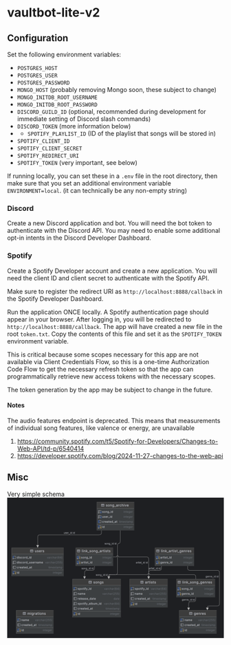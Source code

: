 # vaultbot-lite-v2

## Configuration

Set the following environment variables:

- `POSTGRES_HOST`
- `POSTGRES_USER`
- `POSTGRES_PASSWORD`
- `MONGO_HOST` (probably removing Mongo soon, these subject to change)
- `MONGO_INITDB_ROOT_USERNAME`
- `MONGO_INITDB_ROOT_PASSWORD`
- `DISCORD_GUILD_ID` (optional, recommended during development for immediate setting of Discord slash commands)
- `DISCORD_TOKEN` (more information below)
- - `SPOTIFY_PLAYLIST_ID` (ID of the playlist that songs will be stored in)
- `SPOTIFY_CLIENT_ID`
- `SPOTIFY_CLIENT_SECRET`
- `SPOTIFY_REDIRECT_URI`
- `SPOTIFY_TOKEN` (very important, see below)

If running locally, you can set these in a `.env` file in the root directory, then make sure that you set an additional environment variable `ENVIRONMENT=local`. (it can technically be any non-empty string)

### Discord

Create a new Discord application and bot. You will need the bot token to authenticate with the Discord API. You may need to enable some additional opt-in intents in the Discord Developer Dashboard.

### Spotify

Create a Spotify Developer account and create a new application. You will need the client ID and client secret to authenticate with the Spotify API.

Make sure to register the redirect URI as `http://localhost:8888/callback` in the Spotify Developer Dashboard.

Run the application ONCE locally. A Spotify authentication page should appear in your browser. After logging in, you will be redirected to `http://localhost:8888/callback`. The app will have created a new file in the root `token.txt`. Copy the contents of this file and set it as the `SPOTIFY_TOKEN` environment variable.

This is critical because some scopes necessary for this app are not available via Client Credentials Flow, so this is a one-time Authorization Code Flow to get the necessary refresh token so that the app can programmatically retrieve new access tokens with the necessary scopes.

The token generation by the app may be subject to change in the future.

#### Notes

The audio features endpoint is deprecated. This means that measurements of individual song features, like valence or energy, are unavailable
1. https://community.spotify.com/t5/Spotify-for-Developers/Changes-to-Web-API/td-p/6540414
2. https://developer.spotify.com/blog/2024-11-27-changes-to-the-web-api

## Misc

Very simple schema
![db schema](assets/schema.png "schema")